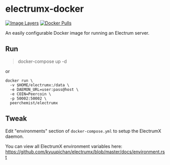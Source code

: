 
# electrumx-docker

[![Image Layers](https://images.microbadger.com/badges/image/peerchemist/electrumx.svg)](https://microbadger.com/images/peerchemist/electrumx)
[![Docker Pulls](https://img.shields.io/docker/pulls/peerchemist/electrumx.svg)](https://hub.docker.com/r/peerchemist/electrumx/)

An easily configurable Docker image for running an Electrum server.

## Run

> docker-compose up -d

or

```
docker run \
  -v $HOME/electrumx:/data \
  -e DAEMON_URL=user:pass@host \
  -e COIN=Peercoin \
  -p 50002:50002 \
  peerchemist/electrumx
```

## Tweak

Edit "environments" section of `docker-compose.yml` to setup the ElectrumX daemon.

You can view all ElectrumX environment variables here: https://github.com/kyuupichan/electrumx/blob/master/docs/environment.rst
